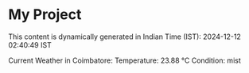 # My Project

This content is dynamically generated in Indian Time (IST): 2024-12-12 02:40:49 IST


Current Weather in Coimbatore:
Temperature: 23.88 °C
Condition: mist

